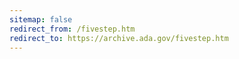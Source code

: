 ```yaml
---
sitemap: false 
redirect_from: /fivestep.htm 
redirect_to: https://archive.ada.gov/fivestep.htm 
---
```

